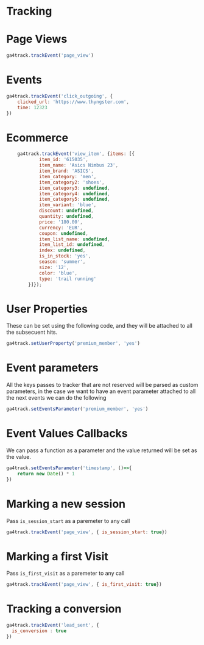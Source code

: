 
# Tracking
# Page Views

```javascript
ga4track.trackEvent('page_view')
```

# Events

```javascript
ga4track.trackEvent('click_outgoing', {
    clicked_url: 'https://www.thyngster.com',
    time: 12323
})
```

# Ecommerce

```javascript
    ga4track.trackEvent('view_item', {items: [{
            item_id: '615035',
            item_name: 'Asics Nimbus 23',
            item_brand: 'ASICS',
            item_category: 'men',
            item_category2: 'shoes',
            item_category3: undefined,
            item_category4: undefined,
            item_category5: undefined,
            item_variant: 'blue',
            discount: undefined,
            quantity: undefined,
            price: '180.00',
            currency: 'EUR',
            coupon: undefined,
            item_list_name: undefined,
            item_list_id: undefined,
            index: undefined,
            is_in_stock: 'yes',
            season: 'summer',
            size: '12',
            color: 'blue',
            type: 'trail running'
        }]});        

```
# User Properties
These can be set using the following code, and they will be attached to all the subsecuent hits.
```javascript
ga4track.setUserProperty('premium_member', 'yes')
```

# Event parameters
All the keys passes to tracker that are not reserved will be parsed as custom parameters, in the case we want to have an event parameter attached to
all the next events we can do the following
```javascript
ga4track.setEventsParameter('premium_member', 'yes')
```

# Event Values Callbacks
We can pass a function as a parameter and the value returned will be set as the value.

```javascript
ga4track.setEventsParameter('timestamp', ()=>{
    return new Date() * 1
})
```

# Marking a new session
Pass ```is_session_start``` as a paremeter to any call

```javascript
ga4track.trackEvent('page_view', { is_session_start: true})
```
# Marking a first Visit
Pass ```is_first_visit``` as a paremeter to any call
```javascript
ga4track.trackEvent('page_view', { is_first_visit: true})
```

# Tracking a conversion
```javascript
ga4track.trackEvent('lead_sent', {
  is_conversion : true
})
```
